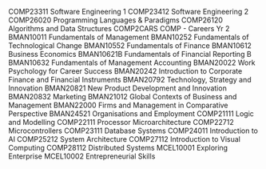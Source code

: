 COMP23311 Software Engineering 1
COMP23412 Software Engineering 2
COMP26020 Programming Languages & Paradigms
COMP26120 Algorithms and Data Structures
COMP2CARS COMP - Careers Yr 2
BMAN10011 Fundamentals of Management
BMAN10252 Fundamentals of Technological Change
BMAN10552 Fundamentals of Finance
BMAN10612 Business Economics
BMAN10621B Fundamentals of Financial Reporting B
BMAN10632 Fundamentals of Management Accounting
BMAN20022 Work Psychology for Career Success
BMAN20242 Introduction to Corporate Finance and Financial Instruments
BMAN20792 Technology, Strategy and Innovation
BMAN20821 New Product Development and Innovation
BMAN20832 Marketing
BMAN21012 Global Contexts of Business and Management
BMAN22000 Firms and Management in Comparative Perspective
BMAN24521 Organisations and Employment
COMP21111 Logic and Modelling
COMP22111 Processor Microarchitecture
COMP22712 Microcontrollers
COMP23111 Database Systems
COMP24011 Introduction to AI
COMP25212 System Architecture
COMP27112 Introduction to Visual Computing
COMP28112 Distributed Systems
MCEL10001 Exploring Enterprise
MCEL10002 Entrepreneurial Skills